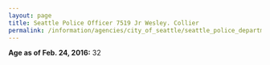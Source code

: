 ```yaml
---
layout: page
title: Seattle Police Officer 7519 Jr Wesley. Collier
permalink: /information/agencies/city_of_seattle/seattle_police_department/copbook/7519/
---
```


**Age as of Feb. 24, 2016:** 32
